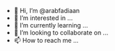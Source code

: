 - 👋 Hi, I’m @arabfadiaan
- 👀 I’m interested in ...
- 🌱 I’m currently learning ...
- 💞️ I’m looking to collaborate on ...
- 📫 How to reach me ...

<!---
arabfadiaan/arabfadiaan is a ✨ special ✨ repository because its `README.md` (this file) appears on your GitHub profile.
You can click the Preview link to take a look at your changes.
--->

